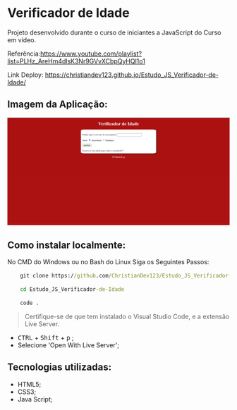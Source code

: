 # Verificador de Idade

Projeto desenvolvido durante o curso de iniciantes a JavaScript do Curso em vídeo.

Referência:<https://www.youtube.com/playlist?list=PLHz_AreHm4dlsK3Nr9GVvXCbpQyHQl1o1> 

Link Deploy: <https://christiandev123.github.io/Estudo_JS_Verificador-de-Idade/>

## Imagem da Aplicação:

![Imagem da Aplicação](https://github.com/ChristianDev123/Estudo_JS_Verificador-de-Idade/blob/master/ImageVerifierAge.png) 

## Como instalar localmente:

No CMD do Windows ou no Bash do Linux Siga os Seguintes Passos:

```cmd
    git clone https://github.com/ChristianDev123/Estudo_JS_Verificador-de-Idade.git
```
```cmd
    cd Estudo_JS_Verificador-de-Idade
```
```cmd
    code .
```

> Certifique-se de que tem instalado o Visual Studio Code, e a extensão Live Server.

- <kbd>CTRL</kbd> + <kbd>Shift</kbd> + <kbd>p</kbd> ;
- Selecione 'Open With Live Server';

## Tecnologias utilizadas:

- HTML5;
- CSS3;
- Java Script;